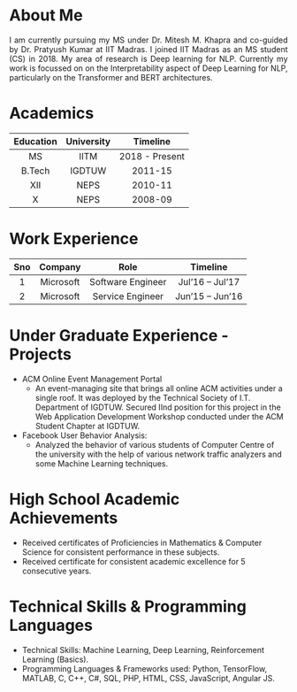 <head>
<title> Aakriti Budhraja </title>
</head>

# About Me
<div style = "text-align: justify">
  I am currently pursuing my MS under Dr. Mitesh M. Khapra and co-guided by Dr. Pratyush Kumar at IIT Madras. I joined IIT Madras as an MS student (CS) in 2018. My area of research is Deep learning for NLP. Currently my work is focussed on  on the Interpretability aspect of Deep Learning for NLP, particularly on the Transformer and BERT architectures.
</div>

# Academics

| Education   | University   | Timeline   | 
| :-------------: | :-------------: | :-------------: |
| MS      | IITM | 2018 - Present |
| B.Tech      | IGDTUW      | 2011-15 |
| XII | NEPS      | 2010-11 |
| X   | NEPS   | 2008-09 |

# Work Experience

| Sno   | Company   | Role   | Timeline   |
| :-------------: | :-------------: | :-------------: | :-------------: |
| 1   | Microsoft   | Software Engineer    | Jul’16 – Jul’17   |
| 2   | Microsoft   | Service Engineer   | Jun’15 – Jun’16   |

# Under Graduate Experience - Projects
* ACM Online Event Management Portal
  * An event-managing site that brings all online ACM activities under a single roof. It was deployed by the Technical Society of I.T. Department of IGDTUW. Secured IInd position for this project in the Web Application Development Workshop conducted under the ACM Student Chapter at IGDTUW.
* Facebook User Behavior Analysis:
  * Analyzed the behavior of various students of Computer Centre of the university with the help of various network traffic analyzers and some Machine Learning techniques.

# High School Academic Achievements
* Received certificates of Proficiencies in Mathematics & Computer Science for consistent performance in these subjects.
* Received certificate for consistent academic excellence for 5 consecutive years.

# Technical Skills & Programming Languages
* Technical Skills: Machine Learning, Deep Learning, Reinforcement Learning (Basics).
* Programming Languages & Frameworks used: Python, TensorFlow, MATLAB, C, C++, C#, SQL, PHP, HTML, CSS, JavaScript, Angular JS.
